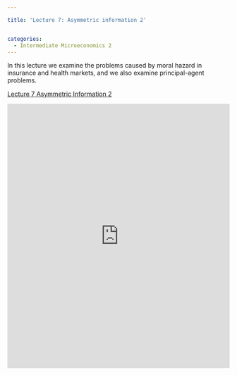 ```yaml
---

title: 'Lecture 7: Asymmetric information 2'


categories:
  - Intermediate Microeconomics 2
---
```

In this lecture we examine the problems caused by moral hazard in insurance and health markets, and we also examine principal-agent problems.  


<a title="View Lecture 7 Asymmetric Information 2 on Scribd" href="https://www.scribd.com/doc/137987989/Lecture-7-Asymmetric-Information-2" >Lecture 7 Asymmetric Information 2</a>

<iframe src="https://www.scribd.com/embeds/137987989/content?start_page=1&view_mode=scroll" data-auto-height="false" data-aspect-ratio="undefined" scrolling="no" width="100%" height="600" frameborder="0"></iframe>